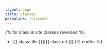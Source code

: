```yaml
---
layout: page
title: Classes
permalink: /classes/
---
```


{% for class in site.classes reversed %}
- [{{ class.title }}]({{ class.url }})
{% endfor %}
